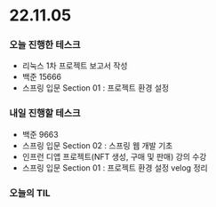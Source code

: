 # 22.11.05

### 오늘 진행한 테스크

- 리눅스 1차 프로젝트 보고서 작성
- 백준 15666
- 스프링 입문 Section 01 : 프로젝트 환경 설정

### 내일 진행할 테스크

- 백준 9663
- 스프링 입문 Section 02 : 스프링 웹 개발 기초
- 인프런 디앱 프로젝트(NFT 생성, 구매 및 판매) 강의 수강
- 스프링 입문 Section 01 : 프로젝트 환경 설정 velog 정리

### 오늘의 TIL
